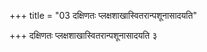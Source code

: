 +++
title = "03 दक्षिणतः प्लक्षशाखास्वितरान्पशूनासादयति"

+++
दक्षिणतः प्लक्षशाखास्वितरान्पशूनासादयति ३